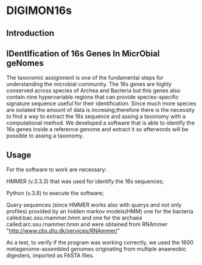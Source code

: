 # DIGIMON16s
## Introduction 

## IDentIfication of 16s Genes In MicrObial geNomes

The taxonomic assignment is one of the fundamental steps for understanding the microbial community.
The 16s genes are highly conserved across species of Archea and Bacteria but this genes also contain nine hypervariable regions that can provide species-specific signature sequence useful for their identification.
Since much more species are isolated the amount of data is incresing;therefore there is the necessity to find a way to extract the 16s sequence and assing a taxonomy with a computational method.
We developed a software that is able to identify the 16s genes inside a reference genome and extract it so afterwords will be possible to assing a taxonomy.

## Usage

For the software to work are necessary: 

HMMER (v.3.3.3) that was used for identify the 16s sequences; 

Python (v.3.8) to execute the software; 

Query sequences (since HMMER works also with querys and not only profiles) provided by an hidden markov models(HMM) one for the bacteria called:bac.ssu.rnammer.hmm and one for the archaea called:arc.ssu.rnammer.hmm and were obtained from RNAmmer "http://www.cbs.dtu.dk/services/RNAmmer/"

As a test, to verify if the program was working correctly, we used the 1600 metagenome-assembled genomes originating from multiple anaereobic digesters, imported as FASTA files.

